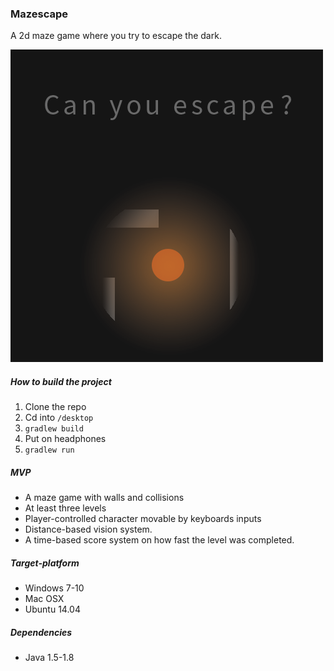 ### Mazescape

A 2d maze game where you try to escape the dark.

![Teaser image](teaser.png)

##### How to build the project

1. Clone the repo
2. Cd into ``/desktop``
3. ``gradlew build``
4. Put on headphones
5. ``gradlew run``

##### MVP

* A maze game with walls and collisions
* At least three levels
* Player-controlled character movable by keyboards inputs
* Distance-based vision system.
* A time-based score system on how fast the level was completed.

##### Target-platform

* Windows 7-10
* Mac OSX
* Ubuntu 14.04

##### Dependencies

* Java 1.5-1.8

